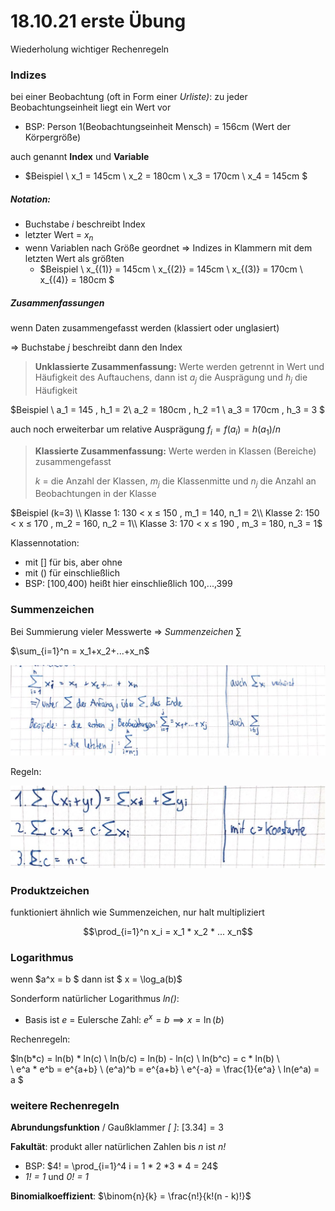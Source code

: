 # 18.10.21 erste Übung

Wiederholung wichtiger Rechenregeln



### Indizes

bei einer Beobachtung (oft in Form einer *Urliste)*: zu jeder Beobachtungseinheit liegt ein Wert vor

- BSP: Person 1(Beobachtungseinheit Mensch) = 156cm  (Wert der Körpergröße)



auch genannt **Index** und **Variable** 

- $Beispiel \\
x_1 = 145cm \\
x_2 = 180cm \\
x_3 = 170cm \\
x_4 = 145cm
$

##### Notation:

- Buchstabe *i* beschreibt Index
- letzter Wert = $x_n$
- wenn Variablen nach Größe geordnet => Indizes in Klammern mit dem letzten Wert als größten
    - $Beispiel \\
        x_{(1)} = 145cm \\
        x_{(2)} = 145cm \\
        x_{(3)} = 170cm \\
        x_{(4)} = 180cm
        $



##### Zusammenfassungen

wenn Daten zusammengefasst werden (klassiert oder unglasiert)

=> Buchstabe *j* beschreibt dann den Index

>  **Unklassierte Zusammenfassung:**
Werte werden getrennt in Wert und Häufigkeit des Auftauchens, dann ist
$a_j$ die Ausprägung und
$h_j$ die Häufigkeit

$Beispiel \\
a_1 = 145 , h_1 = 2\\
a_2 = 180cm , h_2 =1 \\
a_3 = 170cm , h_3 = 3 $

auch noch erweiterbar um relative Ausprägung $f_i=f(a_i)=h(a_1)/n$ 

> **Klassierte Zusammenfassung:**
> Werte werden in Klassen (Bereiche) zusammengefasst
> 
> *k* = die Anzahl der Klassen,
> $m_j$ die Klassenmitte und
> $n_j$ die Anzahl an Beobachtungen in der Klasse

$Beispiel (k=3) \\
Klasse 1: 130 < x ≤ 150 , m_1 = 140, n_1 = 2\\
Klasse 2: 150 < x ≤ 170 , m_2 = 160, n_2 = 1\\
Klasse 3: 170 < x ≤ 190 , m_3 = 180, n_3 = 1$

Klassennotation: 

- mit [] für bis, aber ohne
- mit () für einschließlich
- BSP: [100,400) heißt hier einschließlich 100,...,399

### Summenzeichen

Bei Summierung vieler Messwerte => *Summenzeichen* $\sum$

$\sum_{i=1}^n = x_1+x_2+...+x_n$

![21-10-20_15-39-14](../images/21-10-20_15-39-14.jpg)

Regeln:

![21-10-20_15-40-27](../images/21-10-20_15-40-27.jpg)



### Produktzeichen

funktioniert ähnlich wie Summenzeichen, nur halt multipliziert

$$\prod_{i=1}^n x_i  = x_1 * x_2 * ... x_n$$



### Logarithmus

wenn $a^x = b $ dann ist $ x = \log_a(b)$ 

Sonderform natürlicher Logarithmus *ln()*: 

- Basis ist *e* = Eulersche Zahl: $e^x = b \implies x = \ln(b)$

Rechenregeln:

$ln(b*c) = ln(b) * ln(c) \\
ln(b/c) = ln(b) - ln(c) \\
ln(b^c) = c * ln(b) \\  
\\
e^a * e^b = e^{a+b} \\
(e^a)^b = e^{a+b} \\
e^{-a} = \frac{1}{e^a} \\
ln(e^a) = a
$



### weitere Rechenregeln

**Abrundungsfunktion** / Gaußklammer *[ ]*: $[3.34] = 3$

**Fakultät**: produkt aller natürlichen Zahlen bis *n* ist *n!* 

- BSP: $4! = \prod_{i=1}^4 i = 1 * 2 *3 * 4 = 24$
- *1! = 1* und *0! = 1*

**Binomialkoeffizient**: $\binom{n}{k} = \frac{n!}{k!(n - k)!}$

